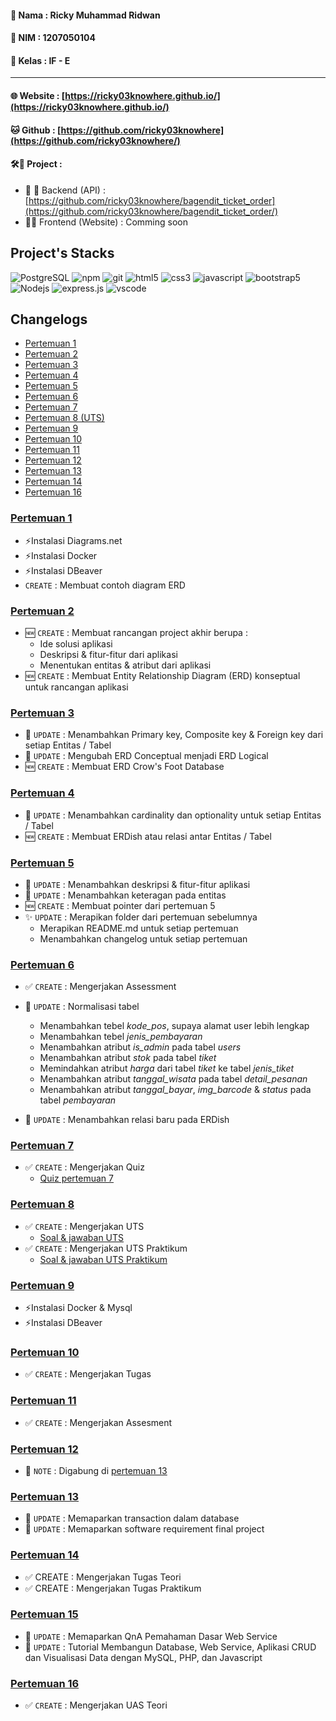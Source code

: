 #### 📌 Nama   : Ricky Muhammad Ridwan
#### 📌 NIM	  : 1207050104
#### 📌 Kelas	: IF - E
-------------------------------------------

#### 🌐 Website : [https://ricky03knowhere.github.io/](https://ricky03knowhere.github.io/)
#### 🐱 Github  : [https://github.com/ricky03knowhere](https://github.com/ricky03knowhere/)
#### 🛠️🚀 Project : 
  - 💾 🔑 Backend (API) : [https://github.com/ricky03knowhere/bagendit_ticket_order](https://github.com/ricky03knowhere/bagendit_ticket_order/)
  - 🌈✨ Frontend (Website) : Comming soon

## Project's Stacks
 <img alt="PostgreSQL" src="https://img.shields.io/badge/-PostgreSQL-4169E1?style=flat-square&logo=postgresql&logoColor=white" /> <img alt="npm" src="https://img.shields.io/badge/-NPM-CB3837?style=flat-square&logo=npm&logoColor=white" />   <img alt="git" src="https://img.shields.io/badge/-Git-F05032?style=flat-square&logo=git&logoColor=white" /> <img alt="html5" src="https://img.shields.io/badge/-HTML5-E34F26?style=flat-square&logo=html5&logoColor=white" /> <img alt="css3" src="https://img.shields.io/badge/-CSS3-1572B6?style=flat-square&logo=css3&logoColor=white" /> <img alt="javascript" src="https://img.shields.io/badge/-JavaScript-yellow?style=flat-square&logo=javascript&logoColor=white" /> <img alt="bootstrap5" src="https://img.shields.io/badge/-Bootstrap5-7952B3?style=flat-square&logo=bootstrap&logoColor=white" /> <img alt="Nodejs" src="https://img.shields.io/badge/-Node.js-43853d?style=flat-square&logo=Node.js&logoColor=white" /> <img alt="express.js" src="https://img.shields.io/badge/-Express.js-F7DF1E?style=flat-square&logo=express&logoColor=black" /> <img alt="vscode" src="https://img.shields.io/badge/-VSCode-007ACC?style=flat-square&logo=visualstudiocode&logoColor=white" />

## Changelogs
- [Pertemuan 1](#pertemuan-1)
- [Pertemuan 2](#pertemuan-2)
- [Pertemuan 3](#pertemuan-3)
- [Pertemuan 4](#pertemuan-4)
- [Pertemuan 5](#pertemuan-5)
- [Pertemuan 6](#pertemuan-6)
- [Pertemuan 7](#pertemuan-7)
- [Pertemuan 8 (UTS)](#pertemuan-8)
- [Pertemuan 9](#pertemuan-9)
- [Pertemuan 10](#pertemuan-10)
- [Pertemuan 11](#pertemuan-11)
- [Pertemuan 12](#pertemuan-12)
- [Pertemuan 13](#pertemuan-13)
- [Pertemuan 14](#pertemuan-14)
- [Pertemuan 16](#pertemuan-16)

### [Pertemuan 1](pertemuan_1)
- ⚡Instalasi Diagrams.net
- ⚡Instalasi Docker
- ⚡Instalasi DBeaver
- `CREATE` : Membuat contoh diagram ERD
### [Pertemuan 2](pertemuan_2)
- 🆕 `CREATE` : Membuat rancangan project akhir berupa : 
  - Ide solusi aplikasi 
  - Deskripsi & fitur-fitur dari aplikasi
  - Menentukan entitas & atribut dari aplikasi
- 🆕 `CREATE` : Membuat Entity Relationship Diagram (ERD) konseptual untuk rancangan aplikasi
### [Pertemuan 3](pertemuan_3)
- 🚀 `UPDATE` : Menambahkan Primary key, Composite key & Foreign key dari setiap Entitas / Tabel
- 🚀 `UPDATE` : Mengubah ERD Conceptual menjadi ERD Logical
- 🆕 `CREATE` : Membuat ERD Crow's Foot Database
### [Pertemuan 4](pertemuan_4)
- 🚀 `UPDATE` : Menambahkan cardinality dan optionality untuk setiap Entitas / Tabel
- 🆕 `CREATE` : Membuat ERDish atau relasi antar Entitas / Tabel
### [Pertemuan 5](pertemuan_5)
- 🚀 `UPDATE` : Menambahkan deskripsi & fitur-fitur aplikasi
- 🚀 `UPDATE` : Menambahkan keteragan pada entitas
- 🆕 `CREATE` : Membuat pointer dari pertemuan 5
- ✨ `UPDATE` : Merapikan folder dari pertemuan  sebelumnya
  - Merapikan README.md untuk setiap pertemuan
  - Menambahkan changelog untuk setiap pertemuan
### [Pertemuan 6](pertemuan_6)
- ✅ `CREATE` : Mengerjakan Assessment
- 🚀 `UPDATE` : Normalisasi tabel
  - Menambahkan tebel *kode_pos*, supaya alamat user lebih lengkap
  - Menambahkan tebel *jenis_pembayaran*
  - Menambahkan atribut *is_admin* pada tabel *users*
  - Menambahkan atribut *stok* pada tabel *tiket*
  - Memindahkan  atribut *harga* dari tabel *tiket* ke tabel *jenis_tiket*
  - Menambahkan atribut *tanggal_wisata* pada tabel *detail_pesanan*
  - Menambahkan atribut *tanggal_bayar*, *img_barcode* & *status*  pada tabel *pembayaran*

- 🚀 `UPDATE` : Menambahkan relasi baru pada ERDish
### [Pertemuan 7](pertemuan_7)
- ✅ `CREATE` : Mengerjakan Quiz
  - [Quiz pertemuan 7](./pertemuan_7/quiz.md)

### [Pertemuan 8](#!)
- ✅ `CREATE` : Mengerjakan UTS
    - [Soal & jawaban UTS](UTS)
- ✅ `CREATE` : Mengerjakan UTS Praktikum
  - [Soal & jawaban UTS Praktikum](UTS_praktikum)

### [Pertemuan 9](pertemuan_9)
- ⚡Instalasi Docker & Mysql
- ⚡Instalasi DBeaver

### [Pertemuan 10](pertemuan_10)
- ✅ `CREATE` : Mengerjakan Tugas

### [Pertemuan 11](pertemuan_11)
- ✅ `CREATE` : Mengerjakan Assesment

### [Pertemuan 12](pertemuan_12)
- 📌 `NOTE` : Digabung di [pertemuan 13](https://github.com/ricky03knowhere/IF214002/tree/main/pertemuan_13)

### [Pertemuan 13](pertemuan_13)
- 🚀 `UPDATE` : Memaparkan transaction dalam database
- 🚀 `UPDATE` : Memaparkan software requirement final project

### [Pertemuan 14](pertemuan_14)
- ✅ CREATE : Mengerjakan Tugas Teori
- ✅ CREATE : Mengerjakan Tugas Praktikum

### [Pertemuan 15](pertemuan_15)
- 🚀 `UPDATE` : Memaparkan QnA Pemahaman Dasar Web Service
- 🚀 `UPDATE` : Tutorial Membangun Database, Web Service, Aplikasi CRUD dan Visualisasi Data dengan MySQL, PHP, dan Javascript

### [Pertemuan 16](UAS_teori)
- ✅ `CREATE` : Mengerjakan UAS Teori